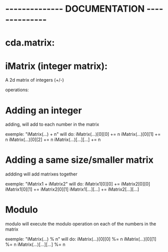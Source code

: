 # -------------- DOCUMENTATION --------------

# cda.matrix:

# iMatrix (integer matrix):
  A 2d matrix of integers (+/-)

  operations:

  # Adding an integer
  adding, will add to each number in the matrix

  exemple:
  "iMatrix(...) + n"
  will do:
    iMatrix(...)[0][0] += n
    iMatrix(...)[0][1] += n
    iMatrix(...)[0][2] += n
    iMatrix(...)[...][...] += n

  # Adding a same size/smaller matrix
  addding will add matrixes together

  exemple:
  "iMatrix1 + iMatrix2"
  will do:
    iMatrix1[0][0] += iMatrix2[0][0]
    iMatrix1[0][1] += iMatrix2[0][1]
    iMatrix1[...][...] += iMatrix2[...][...]

  # Modulo
  modulo will execute the modulo operation on each of the numbers in the matrix

  exemple:
  "iMatrix(...) % n"
  will do:
    iMatrix(...)[0][0] %= n
    iMatrix(...)[0][1] %= n
    iMatrix(...)[...][...] %= n
